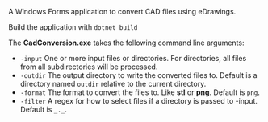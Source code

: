 A Windows Forms application to convert CAD files using eDrawings.

Build the application with `dotnet build`

The **CadConversion.exe** takes the following command line arguments:

- `-input` One or more input files or directories. For directories, all files from all subdirectories will be processed.
- `-outdir` The output directory to write the converted files to. Default is a directory named `outdir` relative to the current directory.
- `-format` The format to convert the files to. Like **stl** or **png**. Default is `png`.
- `-filter` A regex for how to select files if a directory is passed to -input. Default is `_._`.
